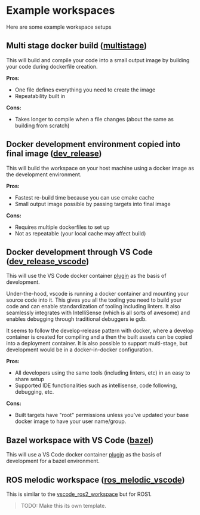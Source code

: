 # Example workspaces

Here are some example workspace setups

## Multi stage docker build ([multistage](multistage/README.md))

This will build and compile your code into a small output image by building your code during dockerfile creation.  

__Pros:__

* One file defines everything you need to create the image
* Repeatability built in

__Cons:__

* Takes longer to compile when a file changes (about the same as building from scratch)

## Docker development environment copied into final image ([dev_release](dev_release/README.md))

This will build the workspace on your host machine using a docker image as the development environment.

__Pros:__

* Fastest re-build time because you can use cmake cache
* Small output image possible by passing targets into final image

__Cons:__

* Requires multiple dockerfiles to set up
* Not as repeatable (your local cache may affect build)

## Docker development through VS Code ([dev_release_vscode](dev_release_vscode/README.md))

This will use the VS Code docker container [plugin](https://code.visualstudio.com/docs/remote/containers) as the basis of development.  

Under-the-hood, vscode is running a docker container and mounting your source code into it. This gives you all the tooling you need to build your code and can enable standardization of tooling including linters.  It also seamlessly integrates with IntelliSense (which is all sorts of awesome) and enables debugging through traditional debuggers ie gdb.  

It seems to follow the develop-release pattern with docker, where a develop container is created for compiling and a then the built assets can be copied into a deployment container.  It is also possible to support multi-stage, but development would be in a docker-in-docker configuration.

__Pros:__

* All developers using the same tools (including linters, etc) in an easy to share setup
* Supported IDE functionalities such as intellisense, code following, debugging, etc.

__Cons:__

* Built targets have "root" permissions unless you've updated your base docker image to have your user name/group.

## Bazel workspace with VS Code ([bazel](bazel/README.md))

This will use a VS Code docker container [plugin](https://code.visualstudio.com/docs/remote/containers) as the basis of development for a bazel environment.

## ROS melodic workspace ([ros_melodic_vscode](ros_melodic_vscode/README.md))

This is similar to the [vscode_ros2_workspace](https://github.com/althack/vscode_ros2_workspace) but for ROS1.

> TODO: Make this its own template.
